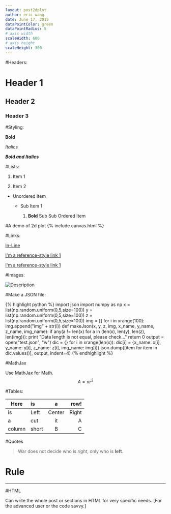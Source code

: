 ```yaml
---
layout: post2dplot
author: eric wang
date: June 17, 2015
dataPointColor: green
dataPointRadius: 5
# axis width
scaleWidth: 600
# axis height
scaleHeight: 300
---
```


#Headers:

# Header 1

## Header 2

### Header 3

#Styling:

**Bold**

*Italics*

***Bold and Italics***

#Lists:

1. Item 1

2. Item 2

* Unordered Item

  * Sub Item 1

    1. **Bold** Sub Sub Ordered Item

#A demo of 2d plot
{% include canvas.html %}

#Links:

[In-Line](https://www.google.com)

[I'm a reference-style link 1][1]

[I'm a reference-style link 1][2]

[1]:https://www.mozilla.org
[2]:http://www.reddit.com

#Images:

![Description](http://img3.wikia.nocookie.net/__cb20140102180853/fairytail/images/5/5b/Logo_Fairy_Tail_right.png)

<!-- #Code: -->

<!-- Inline `code`.

{% highlight python %}
import numpy as np
def _set_colors():
    HighRGB = np.array([26, 152, 80]) / 255.
{% endhighlight %} -->

#Make a JSON file:

{% highlight python %}
import json
import numpy as np
x = list(np.random.uniform(0,5,size=100))
y = list(np.random.uniform(0,5,size=100))
z = list(np.random.uniform(0,5,size=100))
img = []
for i in xrange(100):
	img.append("img" + str(i))
def makeJson(x, y, z, img, x_name, y_name, z_name, img_name):
	if any(a != len(x) for a in (len(x), len(y), len(z), len(img))):
		print "Data length is not equal, please check..."
		return 0 
	output = open("test.json", "w")
	dic = {}
	for i in xrange(len(x)):
		dic[i] = {x_name: x[i], y_name: y[i], z_name: z[i], img_name: img[i]}
	json.dump([item for item in dic.values()], output, indent=4)
{% endhighlight %}


#MathJax

Use MathJax for Math.
$$ A = \pi r^2 $$

#Tables:

Here | is | a | row!
|---------|:----------|:----------:|---------:|
is   |Left|  Center  |Right|
a    | cut | it | A
column  | short | B | C

#Quotes

> War does not decide who is *right*, only who is **left**.

# Rule

---

#HTML

Can write the whole post or sections in HTML for very specific needs. [For the advanced user or the code savvy.]